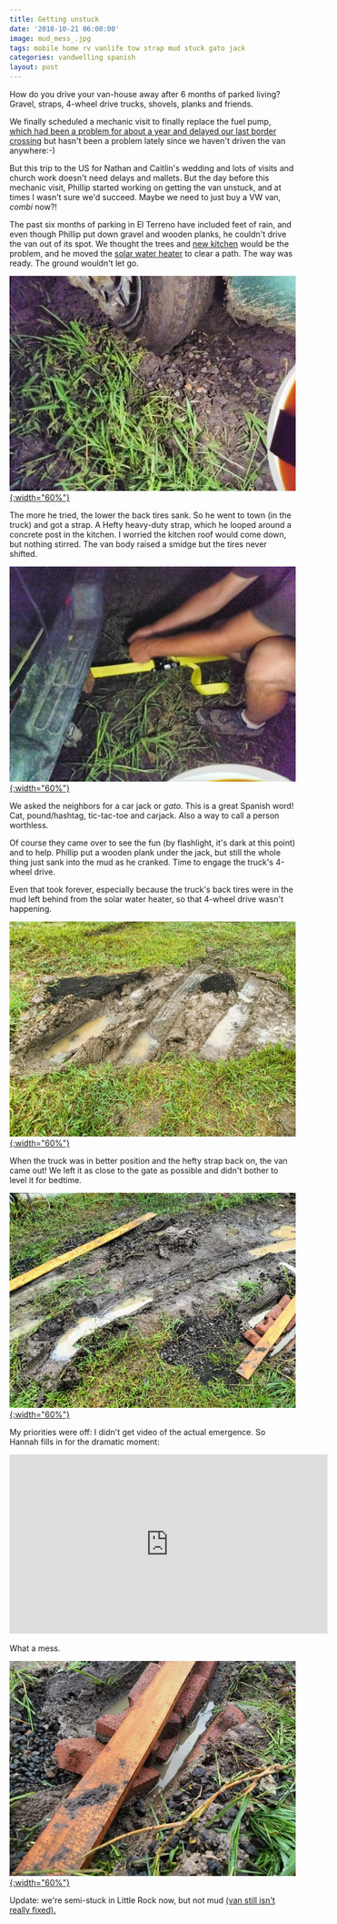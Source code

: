 ```yaml
---
title: Getting unstuck
date: '2018-10-21 06:00:00'
image: mud_mess_.jpg
tags: mobile home rv vanlife tow strap mud stuck gato jack
categories: vandwelling spanish
layout: post
---
```


How do you drive your van-house away after 6 months of parked living? Gravel, straps, 4-wheel drive trucks, shovels, planks and friends.

We finally scheduled a mechanic visit to finally replace the fuel pump, [which had been a problem for about a year and delayed our last border crossing](http://www.annalisagross.com/home/no-va) but hasn't been a problem lately since we haven't driven the van anywhere:-)

But this trip to the US for Nathan and Caitlin's wedding and lots of visits and church work doesn't need delays and mallets. But the day before this mechanic visit, Phillip started working on getting the van unstuck, and at times I wasn't sure we'd succeed. Maybe we need to just buy a VW van, *combi* now?!

The past six months of parking in El Terreno have included feet of rain, and even though Phillip put down gravel and wooden planks, he couldn't drive the van out of its spot. We thought the trees and [new kitchen](https://reverdecer.annalisagross.com/2018/10/16/welcome-to-our-kitchen/) would be the problem, and he moved the [solar water heater](https://reverdecer.annalisagross.com/2018/10/10/we-have-a-water-heater/) to clear a path. The way was ready. The ground wouldn't let go.

[![](/images/tire_sink_.jpg){:width="60%"}](/images/tire_sink.jpg)

The more he tried, the lower the back tires sank. So he went to town (in the truck) and got a strap. A Hefty heavy-duty strap, which he looped around a concrete post in the kitchen. I worried the kitchen roof would come down, but nothing stirred. The van body raised a smidge but the tires never shifted.

[![](/images/ratchet_.jpg){:width="60%"}](/images/ratchet.jpg)

We asked the neighbors for a car jack or *gato*. This is a great Spanish word! Cat, pound/hashtag, tic-tac-toe and carjack. Also a way to call a person worthless. 

Of course they came over to see the fun  (by flashlight, it's dark at this point) and to help. Phillip put a wooden plank under the jack, but still the whole thing just sank into the mud as he cranked. Time to engage the truck's 4-wheel drive.

Even that took forever, especially because the truck's back tires were in the mud left behind from the solar water heater, so that 4-wheel drive wasn't happening.

[![](/images/mud_mess4_.jpg){:width="60%"}](/images/mud_mess4.jpg)

When the truck was in better position and the hefty strap back on, the van came out! We left it as close to the gate as possible and didn't bother to level it for bedtime.

[![](/images/mud_mess2_.jpg){:width="60%"}](/images/mud_mess2.jpg)

My priorities were off: I didn't get video of the actual emergence. So Hannah fills in for the dramatic moment:

<iframe width="560" height="315" src="https://www.youtube-nocookie.com/embed/OQGzADKOI50" frameborder="0" allow="autoplay; encrypted-media" allowfullscreen></iframe>

What a mess.

[![](/images/mud_mess3_.jpg){:width="60%"}](/images/mud_mess3.jpg)

Update: we're semi-stuck in Little Rock now, but not mud [(van still isn't really fixed).](http://reverdecer.annalisagross.com/2018/10/23/going-camping/)